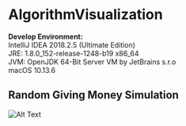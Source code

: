 # AlgorithmVisualization

**Develop Environment:**<br />
IntelliJ IDEA 2018.2.5 (Ultimate Edition)<br />
JRE: 1.8.0_152-release-1248-b19 x86_64<br />
JVM: OpenJDK 64-Bit Server VM by JetBrains s.r.o<br />
macOS 10.13.6<br />

## Random Giving Money Simulation
![Alt Text](https://github.com/yinliren/AlgorithmVisualization/blob/master/src/RandomMoneyGiving/RandomGivingMoney.gif)
